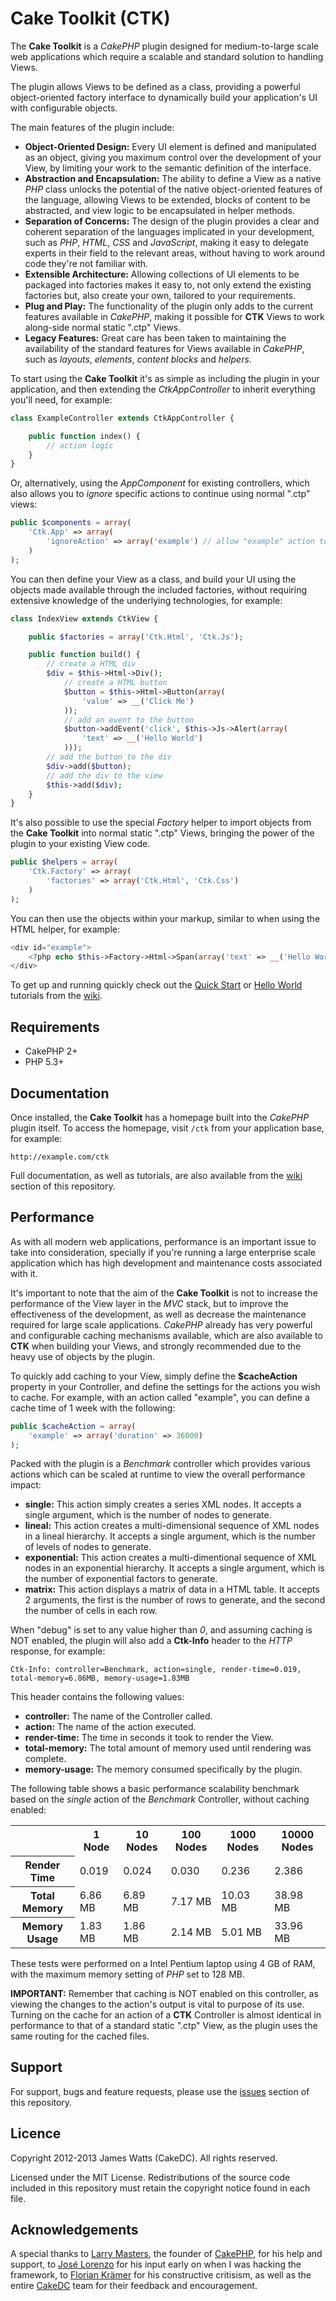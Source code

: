 Cake Toolkit (CTK)
==================

The **Cake Toolkit** is a *CakePHP* plugin designed for medium-to-large scale web applications which require a scalable and standard solution to handling Views.

The plugin allows Views to be defined as a class, providing a powerful object-oriented factory interface to dynamically build your application's UI with configurable objects.

The main features of the plugin include:

* **Object-Oriented Design:** Every UI element is defined and manipulated as an object, giving you maximum control over the development of your View, by limiting your work to the semantic definition of the interface.
* **Abstraction and Encapsulation:** The ability to define a View as a native *PHP* class unlocks the potential of the native object-oriented features of the language, allowing Views to be extended, blocks of content to be abstracted, and view logic to be encapsulated in helper methods.
* **Separation of Concerns:** The design of the plugin provides a clear and coherent separation of the languages implicated in your development, such as *PHP*, *HTML*, *CSS* and *JavaScript*, making it easy to delegate experts in their field to the relevant areas, without having to work around code they're not familiar with.
* **Extensible Architecture:** Allowing collections of UI elements to be packaged into factories makes it easy to, not only extend the existing factories but, also create your own, tailored to your requirements.
* **Plug and Play:** The functionality of the plugin only adds to the current features available in *CakePHP*, making it possible for **CTK** Views to work along-side normal static ".ctp" Views.
* **Legacy Features:** Great care has been taken to maintaining the availability of the standard features for Views available in *CakePHP*, such as *layouts*, *elements*, *content blocks* and *helpers*.

To start using the **Cake Toolkit** it's as simple as including the plugin in your application, and then extending the *CtkAppController* to inherit everything you'll need, for example:

```php
class ExampleController extends CtkAppController {

	public function index() {
		// action logic
	}
}
```

Or, alternatively, using the *AppComponent* for existing controllers, which also allows you to *ignore* specific actions to continue using normal ".ctp" views:

```php
public $components = array(
	'Ctk.App' => array(
		'ignoreAction' => array('example') // allow "example" action to continue using "example.ctp"
	)
);
```

You can then define your View as a class, and build your UI using the objects made available through the included factories, without requiring extensive knowledge of the underlying technologies, for example:

```php
class IndexView extends CtkView {

	public $factories = array('Ctk.Html', 'Ctk.Js');

	public function build() {
		// create a HTML div
		$div = $this->Html->Div();
			// create a HTML button
			$button = $this->Html->Button(array(
				'value' => __('Click Me')
			));
			// add an event to the button
			$button->addEvent('click', $this->Js->Alert(array(
				'text' => __('Hello World')
			)));
		// add the button to the div
		$div->add($button);
		// add the div to the view
		$this->add($div);
	}
}
```

It's also possible to use the special *Factory* helper to import objects from the **Cake Toolkit** into normal static ".ctp" Views, bringing the power of the plugin to your existing View code.

```php
public $helpers = array(
	'Ctk.Factory' => array(
		'factories' => array('Ctk.Html', 'Ctk.Css')
	)
);
```

You can then use the objects within your markup, similar to when using the HTML helper, for example:

```php
<div id="example">
	<?php echo $this->Factory->Html->Span(array('text' => __('Hello World'))); ?>
</div>
```

To get up and running quickly check out the [Quick Start](https://github.com/jameswatts/cake-toolkit/wiki/Quick_Start) or [Hello World](https://github.com/jameswatts/cake-toolkit/wiki/Hello_World) tutorials from the [wiki](https://github.com/jameswatts/cake-toolkit/wiki).

Requirements
------------

* CakePHP 2+
* PHP 5.3+

Documentation
-------------

Once installed, the **Cake Toolkit** has a homepage built into the *CakePHP* plugin itself. To access the homepage, visit ```/ctk``` from your application base, for example:

```
http://example.com/ctk
```

Full documentation, as well as tutorials, are also available from the [wiki](https://github.com/jameswatts/cake-toolkit/wiki) section of this repository.

Performance
-----------

As with all modern web applications, performance is an important issue to take into consideration, specially if you're running a large enterprise scale application which has high development and maintenance costs associated with it.

It's important to note that the aim of the **Cake Toolkit** is not to increase the performance of the View layer in the *MVC* stack, but to improve the effectiveness of the development, as well as decrease the maintenance required for large scale applications. *CakePHP* already has very powerful and configurable caching mechanisms available, which are also available to **CTK** when building your Views, and strongly recommended due to the heavy use of objects by the plugin.

To quickly add caching to your View, simply define the **$cacheAction** property in your Controller, and define the settings for the actions you wish to cache. For example, with an action called "example", you can define a cache time of 1 week with the following:

```php
public $cacheAction = array(
	'example' => array('duration' => 36000)
);
```

Packed with the plugin is a *Benchmark* controller which provides various actions which can be scaled at runtime to view the overall performance impact:

* **single:** This action simply creates a series XML nodes. It accepts a single argument, which is the number of nodes to generate.
* **lineal:** This action creates a multi-dimensional sequence of XML nodes in a lineal hierarchy. It accepts a single argument, which is the number of levels of nodes to generate.
* **exponential:** This action creates a multi-dimentional sequence of XML nodes in an exponential hierarchy. It accepts a single argument, which is the number of exponential factors to generate.
* **matrix:** This action displays a matrix of data in a HTML table. It accepts 2 arguments, the first is the number of rows to generate, and the second the number of cells in each row.

When "debug" is set to any value higher than *0*, and assuming caching is NOT enabled, the plugin will also add a **Ctk-Info** header to the *HTTP* response, for example:

```
Ctk-Info: controller=Benchmark, action=single, render-time=0.019, total-memory=6.86MB, memory-usage=1.83MB
```

This header contains the following values:

* **controller:** The name of the Controller called.
* **action:** The name of the action executed.
* **render-time:** The time in seconds it took to render the View.
* **total-memory:** The total amount of memory used until rendering was complete.
* **memory-usage:** The memory consumed specifically by the plugin.

The following table shows a basic performance scalability benchmark based on the *single* action of the *Benchmark* Controller, without caching enabled:

<table>
	<tr>
		<th></th>
		<th>1 Node</th>
		<th>10 Nodes</th>
		<th>100 Nodes</th>
		<th>1000 Nodes</th>
		<th>10000 Nodes</th>
	</tr>
	<tr>
		<th>Render Time</th>
		<td>0.019</td>
		<td>0.024</td>
		<td>0.030</td>
		<td>0.236</td>
		<td>2.386</td>
	</tr>
	<tr>
		<th>Total Memory</th>
		<td>6.86 MB</td>
		<td>6.89 MB</td>
		<td>7.17 MB</td>
		<td>10.03 MB</td>
		<td>38.98 MB</td>
	</tr>
	<tr>
		<th>Memory Usage</th>
		<td>1.83 MB</td>
		<td>1.86 MB</td>
		<td>2.14 MB</td>
		<td>5.01 MB</td>
		<td>33.96 MB</td>
	</tr>
</table>

These tests were performed on a Intel Pentium laptop using 4 GB of RAM, with the maximum memory setting of *PHP* set to 128 MB.

**IMPORTANT:** Remember that caching is NOT enabled on this controller, as viewing the changes to the action's output is vital to purpose of its use. Turning on the cache for an action of a **CTK** Controller is almost identical in performance to that of a standard static ".ctp" View, as the plugin uses the same routing for the cached files.

Support
-------

For support, bugs and feature requests, please use the [issues](https://github.com/jameswatts/cake-toolkit/issues) section of this repository.

Licence
-------

Copyright 2012-2013 James Watts (CakeDC). All rights reserved.

Licensed under the MIT License. Redistributions of the source code included in this repository must retain the copyright notice found in each file.

Acknowledgements
----------------

A special thanks to [Larry Masters](https://github.com/phpnut), the founder of [CakePHP](http://cakephp.org), for his help and support, to [José Lorenzo](https://github.com/lorenzo) for his input early on when I was hacking the framework, to [Florian Krämer](https://github.com/burzum) for his constructive critisism, as well as the entire [CakeDC](http://cakedc.com) team for their feedback and encouragement.
